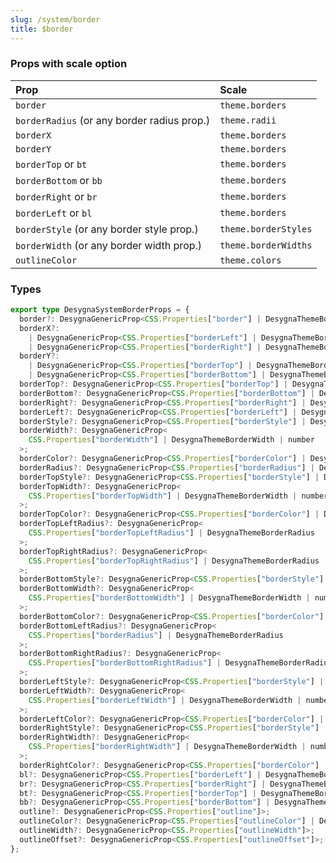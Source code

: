 ```yaml
---
slug: /system/border
title: $border
---
```


### Props with scale option

| Prop                                        | Scale                |
| :------------------------------------------ | :------------------- |
| `border`                                    | `theme.borders`      |
| `borderRadius` (or any border radius prop.) | `theme.radii`        |
| `borderX`                                   | `theme.borders`      |
| `borderY`                                   | `theme.borders`      |
| `borderTop` or `bt`                         | `theme.borders`      |
| `borderBottom` or `bb`                      | `theme.borders`      |
| `borderRight` or `br`                       | `theme.borders`      |
| `borderLeft` or `bl`                        | `theme.borders`      |
| `borderStyle` (or any border style prop.)   | `theme.borderStyles` |
| `borderWidth` (or any border width prop.)   | `theme.borderWidths` |
| `outlineColor`                              | `theme.colors`       |

### Types

```ts
export type DesygnaSystemBorderProps = {
  border?: DesygnaGenericProp<CSS.Properties["border"] | DesygnaThemeBorder>;
  borderX?:
    | DesygnaGenericProp<CSS.Properties["borderLeft"] | DesygnaThemeBorder>
    | DesygnaGenericProp<CSS.Properties["borderRight"] | DesygnaThemeBorder>;
  borderY?:
    | DesygnaGenericProp<CSS.Properties["borderTop"] | DesygnaThemeBorder>
    | DesygnaGenericProp<CSS.Properties["borderBottom"] | DesygnaThemeBorder>;
  borderTop?: DesygnaGenericProp<CSS.Properties["borderTop"] | DesygnaThemeBorder>;
  borderBottom?: DesygnaGenericProp<CSS.Properties["borderBottom"] | DesygnaThemeBorder>;
  borderRight?: DesygnaGenericProp<CSS.Properties["borderRight"] | DesygnaThemeBorder>;
  borderLeft?: DesygnaGenericProp<CSS.Properties["borderLeft"] | DesygnaThemeBorder>;
  borderStyle?: DesygnaGenericProp<CSS.Properties["borderStyle"] | DesygnaThemeBorderStyle>;
  borderWidth?: DesygnaGenericProp<
    CSS.Properties["borderWidth"] | DesygnaThemeBorderWidth | number
  >;
  borderColor?: DesygnaGenericProp<CSS.Properties["borderColor"] | DesygnaThemeColor>;
  borderRadius?: DesygnaGenericProp<CSS.Properties["borderRadius"] | DesygnaThemeBorderRadius>;
  borderTopStyle?: DesygnaGenericProp<CSS.Properties["borderStyle"] | DesygnaThemeBorderStyle>;
  borderTopWidth?: DesygnaGenericProp<
    CSS.Properties["borderTopWidth"] | DesygnaThemeBorderWidth | number
  >;
  borderTopColor?: DesygnaGenericProp<CSS.Properties["borderColor"] | DesygnaThemeColor>;
  borderTopLeftRadius?: DesygnaGenericProp<
    CSS.Properties["borderTopLeftRadius"] | DesygnaThemeBorderRadius
  >;
  borderTopRightRadius?: DesygnaGenericProp<
    CSS.Properties["borderTopRightRadius"] | DesygnaThemeBorderRadius
  >;
  borderBottomStyle?: DesygnaGenericProp<CSS.Properties["borderStyle"] | DesygnaThemeBorderStyle>;
  borderBottomWidth?: DesygnaGenericProp<
    CSS.Properties["borderBottomWidth"] | DesygnaThemeBorderWidth | number
  >;
  borderBottomColor?: DesygnaGenericProp<CSS.Properties["borderColor"] | DesygnaThemeColor>;
  borderBottomLeftRadius?: DesygnaGenericProp<
    CSS.Properties["borderRadius"] | DesygnaThemeBorderRadius
  >;
  borderBottomRightRadius?: DesygnaGenericProp<
    CSS.Properties["borderBottomRightRadius"] | DesygnaThemeBorderRadius
  >;
  borderLeftStyle?: DesygnaGenericProp<CSS.Properties["borderStyle"] | DesygnaThemeBorderStyle>;
  borderLeftWidth?: DesygnaGenericProp<
    CSS.Properties["borderLeftWidth"] | DesygnaThemeBorderWidth | number
  >;
  borderLeftColor?: DesygnaGenericProp<CSS.Properties["borderColor"] | DesygnaThemeColor>;
  borderRightStyle?: DesygnaGenericProp<CSS.Properties["borderStyle"] | DesygnaThemeBorderStyle>;
  borderRightWidth?: DesygnaGenericProp<
    CSS.Properties["borderRightWidth"] | DesygnaThemeBorderWidth | number
  >;
  borderRightColor?: DesygnaGenericProp<CSS.Properties["borderColor"] | DesygnaThemeColor>;
  bl?: DesygnaGenericProp<CSS.Properties["borderLeft"] | DesygnaThemeBorder>;
  br?: DesygnaGenericProp<CSS.Properties["borderRight"] | DesygnaThemeBorder>;
  bt?: DesygnaGenericProp<CSS.Properties["borderTop"] | DesygnaThemeBorder>;
  bb?: DesygnaGenericProp<CSS.Properties["borderBottom"] | DesygnaThemeBorder>;
  outline?: DesygnaGenericProp<CSS.Properties["outline"]>;
  outlineColor?: DesygnaGenericProp<CSS.Properties["outlineColor"] | DesygnaThemeColor>;
  outlineWidth?: DesygnaGenericProp<CSS.Properties["outlineWidth"]>;
  outlineOffset?: DesygnaGenericProp<CSS.Properties["outlineOffset"]>;
};
```
